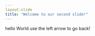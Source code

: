 ```yaml
---
layout:slide
title: "Welcome to our second slide!"
---
```

hello World
use the left arrow to go back!

